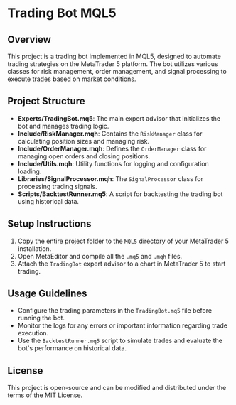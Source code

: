 # Trading Bot MQL5

## Overview
This project is a trading bot implemented in MQL5, designed to automate trading strategies on the MetaTrader 5 platform. The bot utilizes various classes for risk management, order management, and signal processing to execute trades based on market conditions.

## Project Structure
- **Experts/TradingBot.mq5**: The main expert advisor that initializes the bot and manages trading logic.
- **Include/RiskManager.mqh**: Contains the `RiskManager` class for calculating position sizes and managing risk.
- **Include/OrderManager.mqh**: Defines the `OrderManager` class for managing open orders and closing positions.
- **Include/Utils.mqh**: Utility functions for logging and configuration loading.
- **Libraries/SignalProcessor.mqh**: The `SignalProcessor` class for processing trading signals.
- **Scripts/BacktestRunner.mq5**: A script for backtesting the trading bot using historical data.

## Setup Instructions
1. Copy the entire project folder to the `MQL5` directory of your MetaTrader 5 installation.
2. Open MetaEditor and compile all the `.mq5` and `.mqh` files.
3. Attach the `TradingBot` expert advisor to a chart in MetaTrader 5 to start trading.

## Usage Guidelines
- Configure the trading parameters in the `TradingBot.mq5` file before running the bot.
- Monitor the logs for any errors or important information regarding trade execution.
- Use the `BacktestRunner.mq5` script to simulate trades and evaluate the bot's performance on historical data.

## License
This project is open-source and can be modified and distributed under the terms of the MIT License.